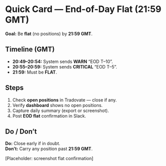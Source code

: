# Quick Card — End-of-Day Flat (21:59 GMT)

**Goal:** Be **flat** (no positions) by **21:59 GMT**.

## Timeline (GMT)
- **20:49–20:54:** System sends **WARN** “EOD T–10”.  
- **20:55–20:59:** System sends **CRITICAL** “EOD T–5”.  
- **21:59:** Must be **FLAT**.

## Steps
1) Check **open positions** in Tradovate — close if any.  
2) Verify **dashboard** shows no open positions.  
3) Capture daily summary (export or screenshot).  
4) Post **EOD flat** confirmation in Slack.

## Do / Don’t
**Do:** Close early if in doubt.  
**Don’t:** Carry any position past **21:59 GMT**.

[Placeholder: screenshot flat confirmation]
